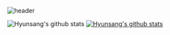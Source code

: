![header](https://capsule-render.vercel.app/api?type=waving&color=0:4589f5,100:76aeff&height=300&section=header&text=LimHyunsang&fontSize=90&fontColor=FFFFFF)

![Hyunsang's github stats](https://github-readme-stats.vercel.app/api?username=LimHyunsang&show_icons=true)
[![Hyunsang's github stats](https://github-readme-stats.vercel.app/api/top-langs/?username=LimHyunsang&show_icons=true&hide_border=true&title_color=004386&icon_color=004386&layout=compact)](https://github.com/LimHyunsang)
